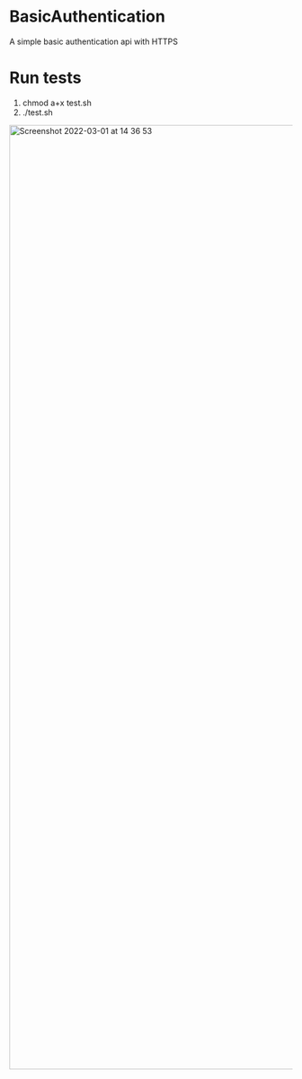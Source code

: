 # BasicAuthentication
A simple basic authentication api with HTTPS

# Run tests
1. chmod a+x test.sh
2. ./test.sh




<img width="1679" alt="Screenshot 2022-03-01 at 14 36 53" src="https://user-images.githubusercontent.com/100418451/156162442-fa764215-0c6b-48d5-b882-99ee76e6b8c8.png">




